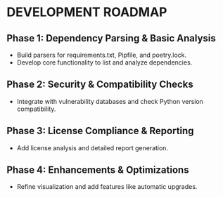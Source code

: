 # DEVELOPMENT ROADMAP

## Phase 1: Dependency Parsing & Basic Analysis

- Build parsers for requirements.txt, Pipfile, and poetry.lock.
- Develop core functionality to list and analyze dependencies.

## Phase 2: Security & Compatibility Checks

- Integrate with vulnerability databases and check Python version compatibility.

## Phase 3: License Compliance & Reporting

- Add license analysis and detailed report generation.

## Phase 4: Enhancements & Optimizations

- Refine visualization and add features like automatic upgrades.
